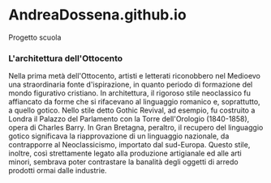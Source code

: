 # AndreaDossena.github.io
Progetto scuola

<html>
<head>
<h3>L'architettura dell'Ottocento </h3>
</head>
<body>
<p> Nella prima metà dell'Ottocento, artisti e letterati riconobbero nel Medioevo una straordinaria fonte d'ispirazione, in quanto periodo di formazione del mondo figurativo cristiano. In architettura, il rigoroso stile neoclassico fu affiancato da forme che si rifacevano al linguaggio romanico e, soprattutto, a quello gotico.
Nello stile detto Gothic Revival, ad esempio, fu costruito a Londra il Palazzo del Parlamento con la Torre dell'Orologio (1840-1858), opera di Charles Barry. In Gran Bretagna, peraltro, il recupero del linguaggio gotico significava la riapprovazione di un linguaggio nazionale, da contrapporre al Neoclassicismo, importato dal sud-Europa. Questo stile, inoltre, così strettamente legato alla produzione artigianale ed alle arti minori, sembrava poter contrastare la banalità degli oggetti di arredo prodotti ormai dalle industrie. </p>
</body>
</html>
